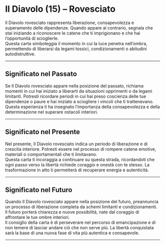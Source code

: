 # Il Diavolo (15) – Rovesciato

Il Diavolo rovesciato rappresenta liberazione, consapevolezza e superamento delle dipendenze. Quando appare al contrario, segnala che stai iniziando a riconoscere le catene che ti imprigionano e che hai l’opportunità di scioglierle.  
Questa carta simboleggia il momento in cui la luce penetra nell’ombra, permettendo di liberarsi da legami tossici, condizionamenti o abitudini autodistruttive.

---

## Significato nel Passato  
Se Il Diavolo rovesciato appare nella posizione del passato, richiama momenti in cui hai iniziato a liberarti da situazioni opprimenti o da legami limitanti. Potresti ricordare periodi in cui hai preso coscienza delle tue dipendenze o paure e hai iniziato a sciogliere i vincoli che ti trattenevano.  
Questa esperienza ti ha insegnato l’importanza della consapevolezza e della determinazione nel superare ostacoli interiori.

---

## Significato nel Presente  
Nel presente, Il Diavolo rovesciato indica un periodo di liberazione e di crescita interiore. Potresti essere nel processo di rompere catene emotive, materiali o comportamentali che ti limitavano.  
Questa carta ti incoraggia a continuare su questa strada, ricordandoti che ogni passo verso la libertà richiede coraggio e onestà con te stesso. La trasformazione in atto ti permetterà di recuperare energia e autenticità.

---

## Significato nel Futuro  
Quando Il Diavolo rovesciato appare nella posizione del futuro, preannuncia un processo di liberazione completa da schemi limitanti e condizionamenti. Il futuro porterà chiarezza e nuove possibilità, nate dal coraggio di affrontare le tue ombre interiori.  
Il consiglio della carta è di perseverare nel percorso di emancipazione e di non temere di lasciar andare ciò che non serve più. La libertà conquistata sarà la base di una nuova fase di vita più autentica e consapevole.

---
